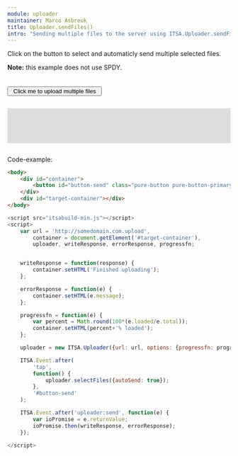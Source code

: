 ```yaml
---
module: uploader
maintainer: Marco Asbreuk
title: Uploader.sendFiles()
intro: "Sending multiple files to the server using ITSA.Uploader.sendFiles()."
---
```


<style type="text/css">
    #container {
        margin: 2em 0;
        min-height: 2em;
    }
    #container button {
        margin-top: 0.5em;
        min-width: 16em;
    }
    #target-container {
        margin: 2em 0;
        padding: 1em;
        min-height: 3.6em;
        background-color: #ddd;
    }
</style>

Click on the button to select and automaticly send multiple selected files.

**Note:** this example does not use SPDY.

<div id="container">
    <button id="button-send" class="pure-button pure-button-primary pure-button-bordered">Click me to upload multiple files</button>
</div>
<div id="target-container"></div>

Code-example:

```html
<body>
    <div id="container">
        <button id="button-send" class="pure-button pure-button-primary pure-button-bordered">Click me to upload multiple files</button>
    </div>
    <div id="target-container"></div>
</body>
```

```js
<script src="itsabuild-min.js"></script>
<script>
    var url = 'http://somedomain.com.upload',
        container = document.getElement('#target-container'),
        uploader, writeResponse, errorResponse, progressfn;


    writeResponse = function(response) {
        container.setHTML('Finished uploading');
    };

    errorResponse = function(e) {
        container.setHTML(e.message);
    };

    progressfn = function(e) {
        var percent = Math.round(100*(e.loaded/e.total));
        container.setHTML(percent+'% loaded');
    };

    uploader = new ITSA.Uploader({url: url, options: {progressfn: progressfn}});

    ITSA.Event.after(
        'tap',
        function() {
            uploader.selectFiles({autoSend: true});
        },
        '#button-send'
    );

    ITSA.Event.after('uploader:send', function(e) {
        var ioPromise = e.returnValue;
        ioPromise.then(writeResponse, errorResponse);
    });

</script>
```

<script src="../../dist/itsabuild-min.js"></script>
<script>
    var url = 'http://newsite.matrix-wijnen.nl/procesimage',
        container = document.getElement('#target-container'),
        uploader, writeResponse, errorResponse, progressfn;


    writeResponse = function(response) {
        container.setHTML('Finished uploading');
    };

    errorResponse = function(e) {
        container.setHTML(e.message);
    };

    progressfn = function(e) {
        var percent = Math.round(100*(e.loaded/e.total));
        container.setHTML(percent+'% loaded');
    };

    uploader = new ITSA.Uploader({url: url, options: {progressfn: progressfn}});

    ITSA.Event.after(
        'tap',
        function() {
            uploader.selectFiles({autoSend: true});
        },
        '#button-send'
    );

    ITSA.Event.after('uploader:send', function(e) {
        var ioPromise = e.returnValue;
        ioPromise.then(writeResponse, errorResponse);
    });

</script>